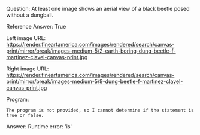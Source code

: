Question: At least one image shows an aerial view of a black beetle posed without a dungball.

Reference Answer: True

Left image URL: https://render.fineartamerica.com/images/rendered/search/canvas-print/mirror/break/images-medium-5/2-earth-boring-dung-beetle-f-martinez-clavel-canvas-print.jpg

Right image URL: https://render.fineartamerica.com/images/rendered/search/canvas-print/mirror/break/images-medium-5/9-dung-beetle-f-martinez-clavel-canvas-print.jpg

Program:

```
The program is not provided, so I cannot determine if the statement is true or false.
```
Answer: Runtime error: 'is'

